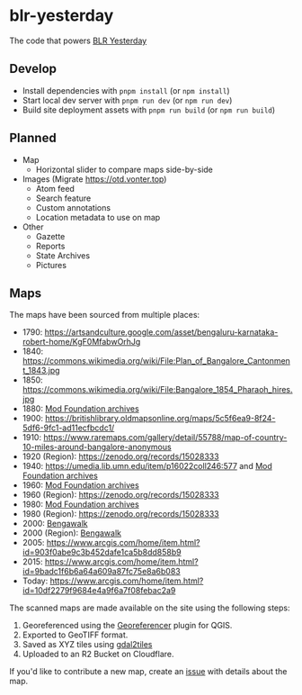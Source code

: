 # blr-yesterday

The code that powers [BLR Yesterday](https://blryesterday.com)

## Develop

- Install dependencies with `pnpm install` (or `npm install`)
- Start local dev server with `pnpm run dev` (or `npm run dev`)
- Build site deployment assets with `pnpm run build` (or `npm run build`)

## Planned

- Map
    - Horizontal slider to compare maps side-by-side
- Images (Migrate https://otd.vonter.top)
    - Atom feed
    - Search feature
    - Custom annotations
    - Location metadata to use on map
- Other
    - Gazette
    - Reports
    - State Archives
    - Pictures

## Maps

The maps have been sourced from multiple places:
- 1790: https://artsandculture.google.com/asset/bengaluru-karnataka-robert-home/KgF0MfabwOrhJg
- 1840: https://commons.wikimedia.org/wiki/File:Plan_of_Bangalore_Cantonment_1843.jpg
- 1850: https://commons.wikimedia.org/wiki/File:Bangalore_1854_Pharaoh_hires.jpg
- 1880: [Mod Foundation archives](https://mod.org.in/)
- 1900: https://britishlibrary.oldmapsonline.org/maps/5c5f6ea9-8f24-5df6-9fc1-ad11ecfbcdc1/
- 1910: https://www.raremaps.com/gallery/detail/55788/map-of-country-10-miles-around-bangalore-anonymous
- 1920 (Region): https://zenodo.org/records/15028333
- 1940: https://umedia.lib.umn.edu/item/p16022coll246:577 and [Mod Foundation archives](https://mod.org.in/)
- 1960: [Mod Foundation archives](https://mod.org.in/)
- 1960 (Region): https://zenodo.org/records/15028333
- 1980: [Mod Foundation archives](https://mod.org.in/)
- 1980 (Region): https://zenodo.org/records/15028333
- 2000: [Bengawalk](https://bengawalk.com)
- 2000 (Region): [Bengawalk](https://bengawalk.com)
- 2005: https://www.arcgis.com/home/item.html?id=903f0abe9c3b452dafe1ca5b8dd858b9
- 2015: https://www.arcgis.com/home/item.html?id=9badc1f6b6a64a609a87fc75e8a6b083
- Today: https://www.arcgis.com/home/item.html?id=10df2279f9684e4a9f6a7f08febac2a9

The scanned maps are made available on the site using the following steps:
1. Georeferenced using the [Georeferencer](https://docs.qgis.org/3.34/en/docs/user_manual/working_with_raster/georeferencer.html) plugin for QGIS.
2. Exported to GeoTIFF format.
3. Saved as XYZ tiles using [gdal2tiles](https://gdal.org/en/latest/programs/gdal2tiles.html)
4. Uploaded to an R2 Bucket on Cloudflare.

If you'd like to contribute a new map, create an [issue](https://github.com/Vonter/blr-yesterday/issues) with details about the map.
